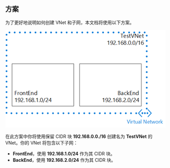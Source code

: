 <!-- not suitable for Mooncake -->

## 方案

为了更好地说明如何创建 VNet 和子网，本文档将使用以下方案。

![VNet 方案](./media/virtual-networks-create-vnet-scenario-include/vnet-scenario.png)  


在此方案中你将使用保留 CIDR 块 **192.168.0.0./16** 创建名为 **TestVNet** 的 VNet。你的 VNet 将包含以下子网：

- **FrontEnd**，使用 **192.168.1.0/24** 作为其 CIDR 块。
- **BackEnd**，使用 **192.168.2.0/24** 作为其 CIDR 块。

<!---HONumber=Mooncake_0919_2016-->